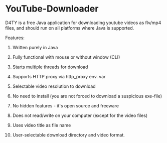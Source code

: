 
YouTube-Downloader
==================
D4TY is a free Java application for downloading youtube videos as flv/mp4 files, and should run on all platforms where Java is supported.
 

Features:

  1)  Written purely in Java
  
  2)  Fully functional with mouse or without window (CLI)
  
  3)  Starts multiple threads for download
  
  4)  Supports HTTP proxy via http_proxy env. var
  
  5)  Selectable video resolution to download
  
  6)  No need to install (you are not forced to download a suspicious exe-file)
  
  7)  No hidden features - it's open source and freeware
  
  8)  Does not read/write on your computer (except for the video files)
  
  9)  Uses video title as file name
  
 10)  User-selectable download directory and video format.

